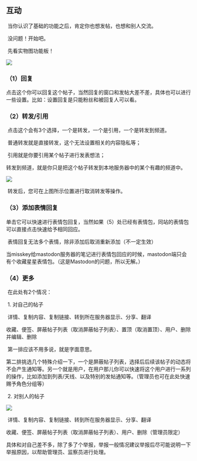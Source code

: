 ## **互动**

​	当你认识了基础的功能之后，肯定你也想发帖，也想和别人交流。

​	没问题！开始吧。

​	先看实物图功能板！

![](/images/image(2).png)

### **（1）回复**

​	点击这个你可以回复这个帖子，当然回复的窗口和发帖大差不差，具体也可以进行一些设置。比如：设置回复是只能粉丝和被回复人可以看。

### **（2）转发/引用**

​	点击这个会有3个选择，一个是转发，一个是引用，一个是转发到频道。

​	普通转发就是直接转发，这个无法设置相关的内容隐私等；

​	引用就是你要引用某个帖子进行发表想法；

​	转发到频道，就是你只是把这个帖子转发到本地服务器中的某个有趣的频道中。

![](/images/image(3).png)

​	转发后，您可在上图所示位置进行取消转发等操作。

### **（3）添加表情回复**

​	单击它可以快速进行表情包回复，当然如果（5）处已经有表情包，同站的表情包可以直接点击快速给予相同回应。

​	表情回复无法多个表情，除非添加后取消重新添加（不一定生效）

​	当misskey给mastodon服务器的笔记进行表情包回应的时候，mastodon端只会有个收藏星星表情包。（这是Mastodon的问题，所以无解。）

### **（4）更多**

​	在此处有2个情况：

​            1.     对自己的帖子 

​	详情、复制内容、复制链接、转到所在服务器显示、分享、翻译

​	收藏、便签、屏蔽帖子列表（取消屏蔽帖子列表）、置顶（取消置顶）、用户、删除并编辑、删除

​	第一排应该不用多说，就是字面意思。

​	第二排挑选几个特殊介绍一下，一个是屏蔽帖子列表，选择后后续该帖子的动态将不会产生通知等。另一个就是用户，在用户那儿你可以快速将这个用户进行一系列的操作，比如添加到列表/天线、以及特别的发帖通知等。（管理员也可在此处快速赐予角色分组等）

​            2.     对别人的帖子

![](/images/image(4).png)

​	详情、复制内容、复制链接、转到所在服务器显示、分享、翻译

​	收藏、便签、屏蔽帖子列表（取消屏蔽帖子列表）、用户、删除（管理员限定）

​	具体和对自己差不多，除了多了个举报，举报一般情况建议举报后尽可能说明一下举报原因，以帮助管理员、监察员进行处理。